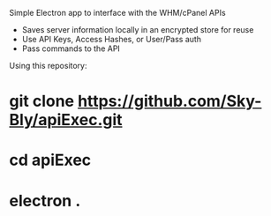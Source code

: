 Simple Electron app to interface with the WHM/cPanel APIs

- Saves server information locally in an encrypted store for reuse
- Use API Keys, Access Hashes, or User/Pass auth
- Pass commands to the API

Using this repository:

# git clone https://github.com/Sky-Bly/apiExec.git
# cd apiExec
# electron .
